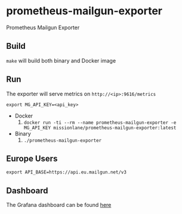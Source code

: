 # prometheus-mailgun-exporter
Prometheus Mailgun Exporter

## Build
`make` will build both binary and Docker image

## Run
The exporter will serve metrics on `http://<ip>:9616/metrics`

`export MG_API_KEY=<api_key>`

* Docker 
  1. `docker run -ti --rm --name prometheus-mailgun-exporter -e MG_API_KEY missionlane/prometheus-mailgun-exporter:latest`
* Binary
  1. `./prometheus-mailgun-exporter`

## Europe Users

`export API_BASE=https://api.eu.mailgun.net/v3`

## Dashboard
The Grafana dashboard can be found [here](https://grafana.com/grafana/dashboards/10663)
